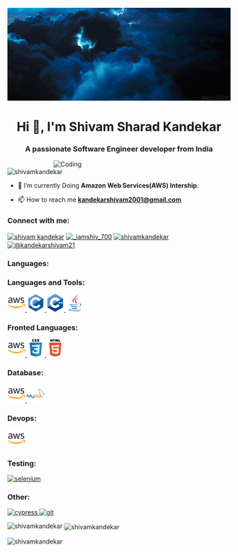 ![logo](https://github.com/ShivamKandekar/ShivamKandekar/blob/main/s1.png)
<h1 align="center">Hi 👋, I'm Shivam Sharad Kandekar</h1>
<h3 align="center">A passionate Software Engineer developer from India</h3>

<img align="right" alt="Coding" width="400" src="https://media0.giphy.com/media/qgQUggAC3Pfv687qPC/giphy.gif?cid=ecf05e4784v9wn32ezeqi5n9xyq7dozx0tp49ebenw16jp18&ep=v1_gifs_search&rid=giphy.gif&ct=g">

<p align="left"> <img src="https://komarev.com/ghpvc/?username=shivamkandekar&label=Profile%20views&color=0e75b6&style=flat" alt="shivamkandekar" /> </p>

- 🌱 I’m currently Doing **Amazon Web Services(AWS) Intership.**

- 📫 How to reach me **kandekarshivam2001@gmail.com**

<h3 align="left">Connect with me:</h3>
<p align="left">
<a href="https://linkedin.com/in/shivam kandekar" target="blank"><img align="center" src="https://raw.githubusercontent.com/rahuldkjain/github-profile-readme-generator/master/src/images/icons/Social/linked-in-alt.svg" alt="shivam kandekar" height="30" width="40" /></a>
<a href="https://instagram.com/_iamshiv_700" target="blank"><img align="center" src="https://raw.githubusercontent.com/rahuldkjain/github-profile-readme-generator/master/src/images/icons/Social/instagram.svg" alt="_iamshiv_700" height="30" width="40" /></a>
<a href="https://codeforces.com/profile/shivamkandekar" target="blank"><img align="center" src="https://raw.githubusercontent.com/rahuldkjain/github-profile-readme-generator/master/src/images/icons/Social/codeforces.svg" alt="shivamkandekar" height="30" width="40" /></a>
<a href="https://www.hackerearth.com/@kandekarshivam21" target="blank"><img align="center" src="https://raw.githubusercontent.com/rahuldkjain/github-profile-readme-generator/master/src/images/icons/Social/hackerearth.svg" alt="@kandekarshivam21" height="30" width="40" /></a>
</p>

<h3 align="left">Languages:</h3>
<h3 align="left">Languages and Tools:</h3>
<p align="left"> <a href="https://aws.amazon.com" target="_blank" rel="noreferrer"> <img src="https://raw.githubusercontent.com/devicons/devicon/master/icons/amazonwebservices/amazonwebservices-original-wordmark.svg" alt="aws" width="40" height="40"/> </a> <a href="https://www.cprogramming.com/" target="_blank" rel="noreferrer"> <img src="https://raw.githubusercontent.com/devicons/devicon/master/icons/c/c-original.svg" alt="c" width="40" height="40"/> </a> <a href="https://www.w3schools.com/cpp/" target="_blank" rel="noreferrer"> <img src="https://raw.githubusercontent.com/devicons/devicon/master/icons/cplusplus/cplusplus-original.svg" alt="cplusplus" width="40" height="40"/> </a> <a href="https://www.java.com" target="_blank" rel="noreferrer"> <img src="https://raw.githubusercontent.com/devicons/devicon/master/icons/java/java-original.svg" alt="java" width="40" height="40"/> </a> </p>
<h3 align="left">Fronted Languages:</h3>
<p align="left"> <a href="https://aws.amazon.com" target="_blank" rel="noreferrer"> <img src="https://raw.githubusercontent.com/devicons/devicon/master/icons/amazonwebservices/amazonwebservices-original-wordmark.svg" alt="aws" width="40" height="40"/> </a> <a href="https://www.w3schools.com/css/" target="_blank" rel="noreferrer"> <img src="https://raw.githubusercontent.com/devicons/devicon/master/icons/css3/css3-original-wordmark.svg" alt="css3" width="40" height="40"/> </a> <a href="https://www.w3.org/html/" target="_blank" rel="noreferrer"> <img src="https://raw.githubusercontent.com/devicons/devicon/master/icons/html5/html5-original-wordmark.svg" alt="html5" width="40" height="40"/> </a> </p>
<h3 align="left">Database:</h3>
<p align="left"> <a href="https://aws.amazon.com" target="_blank" rel="noreferrer"> <img src="https://raw.githubusercontent.com/devicons/devicon/master/icons/amazonwebservices/amazonwebservices-original-wordmark.svg" alt="aws" width="40" height="40"/> </a> <a href="https://www.mysql.com/" target="_blank" rel="noreferrer"> <img src="https://raw.githubusercontent.com/devicons/devicon/master/icons/mysql/mysql-original-wordmark.svg" alt="mysql" width="40" height="40"/> </a> </p>
<h3 align="left">Devops:</h3>
<p align="left"> <a href="https://aws.amazon.com" target="_blank" rel="noreferrer"> <img src="https://raw.githubusercontent.com/devicons/devicon/master/icons/amazonwebservices/amazonwebservices-original-wordmark.svg" alt="aws" width="40" height="40"/> </a> </p>
<h3 align="left">Testing:</h3>
<p align="left"> <a href="https://www.selenium.dev" target="_blank" rel="noreferrer"> <img src="https://raw.githubusercontent.com/detain/svg-logos/780f25886640cef088af994181646db2f6b1a3f8/svg/selenium-logo.svg" alt="selenium" width="40" height="40"/> </a> </p>
<h3 align="left">Other:</h3>
<p align="left"> <a href="https://www.cypress.io" target="_blank" rel="noreferrer"> <img src="https://raw.githubusercontent.com/simple-icons/simple-icons/6e46ec1fc23b60c8fd0d2f2ff46db82e16dbd75f/icons/cypress.svg" alt="cypress" width="40" height="40"/> </a> <a href="https://git-scm.com/" target="_blank" rel="noreferrer"> <img src="https://www.vectorlogo.zone/logos/git-scm/git-scm-icon.svg" alt="git" width="40" height="40"/> </a> </p>



<p><img align="left" src="https://github-readme-stats.vercel.app/api/top-langs?username=shivamkandekar&show_icons=true&locale=en&layout=compact" alt="shivamkandekar" /></p>

<p>&nbsp;<img align="center" src="https://github-readme-stats.vercel.app/api?username=shivamkandekar&show_icons=true&locale=en" alt="shivamkandekar" /></p>

<p><img align="center" src="https://github-readme-streak-stats.herokuapp.com/?user=shivamkandekar&" alt="shivamkandekar" /></p>

